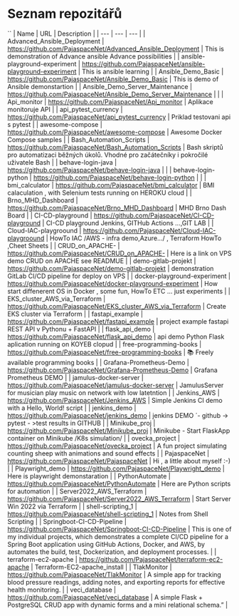 # Seznam repozitářů
``
| Name | URL | Description |
| --- | --- | --- |
| Advanced_Ansible_Deployment | https://github.com/PajaspaceNet/Advanced_Ansible_Deployment | This is demonstration of Advance ansible Advance possibilities |
| ansible-playground-experiment | https://github.com/PajaspaceNet/ansible-playground-experiment | This is ansible learning  |
| Ansible_Demo_Basic | https://github.com/PajaspaceNet/Ansible_Demo_Basic | This is demo of Ansible demonstartion |
| Ansible_Demo_Server_Maintenance | https://github.com/PajaspaceNet/Ansible_Demo_Server_Maintenance |  |
| Api_monitor | https://github.com/PajaspaceNet/Api_monitor | Aplikace monitoruje API  |
| api_pytest_currency | https://github.com/PajaspaceNet/api_pytest_currency | Priklad testovani api s pytest |
| awesome-compose | https://github.com/PajaspaceNet/awesome-compose | Awesome Docker Compose samples |
| Bash_Automation_Scripts | https://github.com/PajaspaceNet/Bash_Automation_Scripts | Bash skriptů pro automatizaci běžných úkolů. Vhodné pro začátečníky i pokročilé uživatele Bash |
| behave-login-java | https://github.com/PajaspaceNet/behave-login-java |  |
| behave-login-python | https://github.com/PajaspaceNet/behave-login-python |  |
| bmi_calculator | https://github.com/PajaspaceNet/bmi_calculator | BMI calaculation , with Selenium tests running on HEROKU cloud |
| Brno_MHD_Dashboard | https://github.com/PajaspaceNet/Brno_MHD_Dashboard | MHD Brno Dash Board |
| CI-CD-playground | https://github.com/PajaspaceNet/CI-CD-playground | CI-CD playground Jenkins, GITHub Actions ...,GIT LAB |
| Cloud-IAC-playgroound | https://github.com/PajaspaceNet/Cloud-IAC-playgroound |  HowTo IAC /AWS - infra demo,Azure.../ , Terraform HowTo ,Cheet Sheets |
| CRUD_on_APACHE- | https://github.com/PajaspaceNet/CRUD_on_APACHE- | Here is a link on VPS demo CRUD on APACHE see READMUE |
| demo-gitlab-projekt | https://github.com/PajaspaceNet/demo-gitlab-projekt |  demonstration GitLab CI/CD pipeline for deploy on VPS |
| docker-playground-experiment | https://github.com/PajaspaceNet/docker-playground-experiment | How start diffenerent OS in Docker , some fun, HowTo ETC ... just experiments |
| EKS_cluster_AWS_via_Terraform | https://github.com/PajaspaceNet/EKS_cluster_AWS_via_Terraform | Create EKS cluster via Terraform |
| fastapi_example | https://github.com/PajaspaceNet/fastapi_example | project example fastapi  REST API v Pythonu + FastAPI |
| flask_api_demo | https://github.com/PajaspaceNet/flask_api_demo | api demo Python Flask aplication running on KOYEB clopud |
| free-programming-books | https://github.com/PajaspaceNet/free-programming-books | :books: Freely available programming books |
| Grafana-Prometheus-Demo | https://github.com/PajaspaceNet/Grafana-Prometheus-Demo | Grafana Prometheus DEMO |
| jamulus-docker-server | https://github.com/PajaspaceNet/jamulus-docker-server | JamulusServer for musician play music on network with low latetntion |
| Jenkins_AWS | https://github.com/PajaspaceNet/Jenkins_AWS | Simple Jenkins CI demo with a Hello, World! script |
| jenkins_demo | https://github.com/PajaspaceNet/jenkins_demo | jenkins DEMO ´- github -> pytest - >test results in GITHUB  |
| Minikube_proj | https://github.com/PajaspaceNet/Minikube_proj | Minikube -  Start FlaskApp container on Minikube /K8s simulation/ |
| ovecka_project | https://github.com/PajaspaceNet/ovecka_project | A fun project simulating counting sheep with animations and sound effects |
| PajaspaceNet | https://github.com/PajaspaceNet/PajaspaceNet | Hi , a little about myself :-) |
| Playwright_demo | https://github.com/PajaspaceNet/Playwright_demo | Here is playwright demonstaration |
| PythonAutomate | https://github.com/PajaspaceNet/PythonAutomate | Here are Python scripts for automation |
| Server2022_AWS_Terraform | https://github.com/PajaspaceNet/Server2022_AWS_Terraform | Start Server Win 2022 via Terraform |
| shell-scripting_1 | https://github.com/PajaspaceNet/shell-scripting_1 | Notes from Shell Scripting  |
| Springboot-CI-CD-Pipeline | https://github.com/PajaspaceNet/Springboot-CI-CD-Pipeline | This is one of my individual projects, which demonstrates a complete CI/CD pipeline for a Spring Boot application using GitHub Actions, Docker, and AWS, by automates the build, test, Dockerization, and deployment processes. |
| terraform-ec2-apache | https://github.com/PajaspaceNet/terraform-ec2-apache | Terraform-EC2-apache_install  |
| TlakMonitor | https://github.com/PajaspaceNet/TlakMonitor | A simple app for tracking blood pressure readings, adding notes, and exporting reports for effective health monitoring. |
| veci_database | https://github.com/PajaspaceNet/veci_database | A simple Flask + PostgreSQL CRUD app with dynamic forms and a mini relational schema.” |
</pre>
